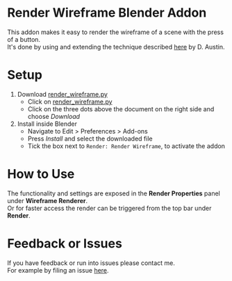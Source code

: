 # Render Wireframe Blender Addon
This addon makes it easy to render the wireframe of a scene with the press of a button.  
It's done by using and extending the technique described [here](https://www.artstation.com/blogs/daustindoodles/GKpw/quick-and-easy-wireframe-renders-in-blender) by D. Austin.

# Setup
1. Download [render_wireframe.py](render_wireframe.py)  
    - Click on [render_wireframe.py](render_wireframe.py)  
    - Click on the three dots above the document on the right side and choose *Download*
2. Install inside Blender  
    - Navigate to Edit > Preferences > Add-ons  
    - Press *Install* and select the downloaded file
    - Tick the box next to `Render: Render Wireframe`, to activate the addon

# How to Use
The functionality and settings are exposed in the **Render Properties** panel under **Wireframe Renderer**.  
Or for faster access the render can be triggered from the top bar under **Render**.  

# Feedback or Issues
If you have feedback or run into issues please contact me.  
For example by filing an issue [here](https://github.com/JonasWischeropp/blender_wireframe_renderer/issues).
